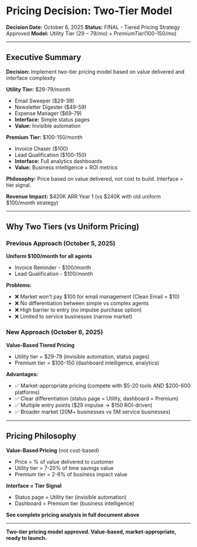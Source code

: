 # Pricing Decision: Two-Tier Model

**Decision Date:** October 6, 2025
**Status:** FINAL - Tiered Pricing Strategy Approved
**Model:** Utility Tier ($29-79/mo) + Premium Tier ($100-150/mo)

---

## Executive Summary

**Decision:** Implement two-tier pricing model based on value delivered and interface complexity

**Utility Tier:** $29-79/month
- Email Sweeper ($29-39)
- Newsletter Digester ($49-59)
- Expense Manager ($69-79)
- **Interface:** Simple status pages
- **Value:** Invisible automation

**Premium Tier:** $100-150/month
- Invoice Chaser ($100)
- Lead Qualification ($100-150)
- **Interface:** Full analytics dashboards
- **Value:** Business intelligence + ROI metrics

**Philosophy:** Price based on value delivered, not cost to build. Interface = tier signal.

**Revenue Impact:** $420K ARR Year 1 (vs $240K with old uniform $100/month strategy)

---

## Why Two Tiers (vs Uniform Pricing)

### Previous Approach (October 5, 2025)

**Uniform $100/month for all agents**
- Invoice Reminder - $100/month
- Lead Qualification - $100/month

**Problems:**
- ❌ Market won't pay $100 for email management (Clean Email = $10)
- ❌ No differentiation between simple vs complex agents
- ❌ High barrier to entry (no impulse purchase option)
- ❌ Limited to service businesses (narrow market)

### New Approach (October 6, 2025)

**Value-Based Tiered Pricing**
- Utility tier = $29-79 (invisible automation, status pages)
- Premium tier = $100-150 (dashboard intelligence, analytics)

**Advantages:**
- ✅ Market-appropriate pricing (compete with $5-20 tools AND $200-600 platforms)
- ✅ Clear differentiation (status page = Utility, dashboard = Premium)
- ✅ Multiple entry points ($29 impulse → $150 ROI-driven)
- ✅ Broader market (20M+ businesses vs 5M service businesses)

---

## Pricing Philosophy

**Value-Based Pricing** (not cost-based)
- Price = % of value delivered to customer
- Utility tier = 7-20% of time savings value
- Premium tier = 2-8% of business impact value

**Interface = Tier Signal**
- Status page = Utility tier (invisible automation)
- Dashboard = Premium tier (business intelligence)

**See complete pricing analysis in full document above**

---

**Two-tier pricing model approved. Value-based, market-appropriate, ready to launch.**

